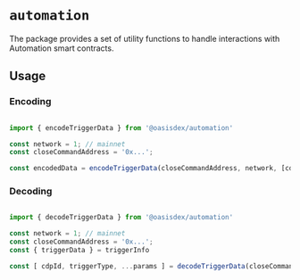 # `automation`

The package provides a set of utility functions to handle
interactions with Automation smart contracts.

## Usage

### Encoding

```ts

import { encodeTriggerData } from '@oasisdex/automation'

const network = 1; // mainnet
const closeCommandAddress = '0x...';

const encodedData = encodeTriggerData(closeCommandAddress, network, [cdpId, triggerType, ...params]);

```

### Decoding

```ts

import { decodeTriggerData } from '@oasisdex/automation'

const network = 1; // mainnet
const closeCommandAddress = '0x...';
const { triggerData } = triggerInfo

const [ cdpId, triggerType, ...params ] = decodeTriggerData(closeCommandAddress, network, triggerData);

```
